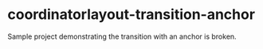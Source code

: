 # coordinatorlayout-transition-anchor
Sample project demonstrating the transition with an anchor is broken.
